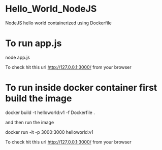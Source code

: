 # Hello_World_NodeJS
NodeJS hello world containerized using Dockerfile

# To run app.js

node app.js

To check hit this url http://127.0.0.1:3000/ from your browser

# To run inside docker container first build the image

docker build -t helloworld:v1 -f Dockerfile .

and then run the image

docker run -it -p 3000:3000 helloworld:v1

To check hit this url http://127.0.0.1:3000/ from your browser
